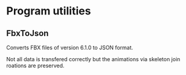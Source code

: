 # Program utilities

## FbxToJson

Converts FBX files of version 6.1.0 to JSON format.

Not all data is transfered correctly but the animations via skeleton join roations are preserved.
